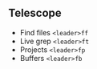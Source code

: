 ## Telescope
- Find files `<leader>ff`
- Live grep `<leader>ft`
- Projects `<leader>fp`
- Buffers `<leader>fb`